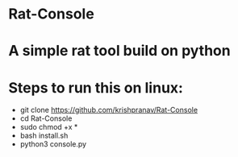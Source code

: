 # Rat-Console
# A simple rat tool build on python

# Steps to run this on linux:
- git clone https://github.com/krishpranav/Rat-Console
- cd Rat-Console
- sudo chmod +x *
- bash install.sh
- python3 console.py 

